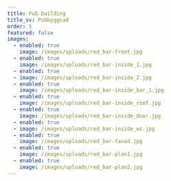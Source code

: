 ```yaml
---
title: Pub building
title_sv: Pubbyggnad
order: 5
featured: false
images:
  - enabled: true
    image: /images/uploads/red_bar-front.jpg
  - enabled: true
    image: /images/uploads/red_bar-inside_1.jpg
  - enabled: true
  - image: /images/uploads/red_bar-inside_2.jpg
  - enabled: true
    image: /images/uploads/red_bar-inside_bar_1.jpg
  - enabled: true
    image: /images/uploads/red_bar-inside_roof.jpg
  - enabled: true
    image: /images/uploads/red_bar-inside_door.jpg
  - enabled: true
  - image: /images/uploads/red_bar-inside_wc.jpg
  - enabled: true
    image: /images/uploads/red_bar-fasad.jpg
  - enabled: true
    image: /images/uploads/red_bar-plan1.jpg
  - enabled: true
    image: /images/uploads/red_bar-plan2.jpg
---
```


